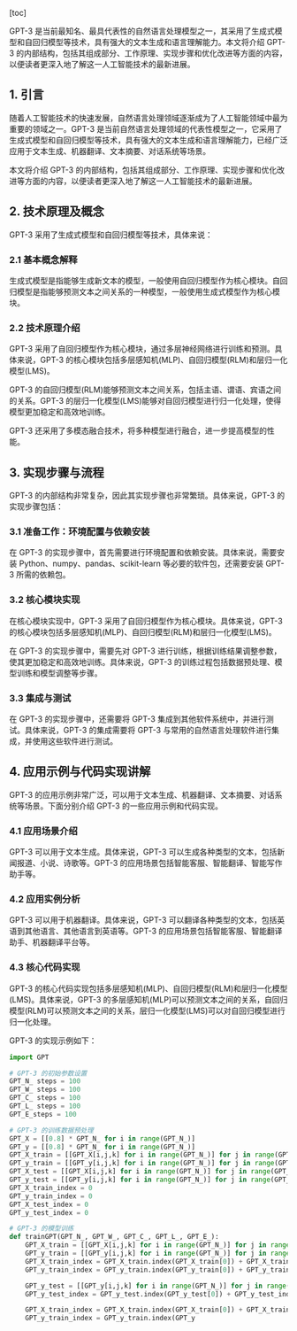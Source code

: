 
[toc]                    
                
                
GPT-3 是当前最知名、最具代表性的自然语言处理模型之一，其采用了生成式模型和自回归模型等技术，具有强大的文本生成和语言理解能力。本文将介绍 GPT-3 的内部结构，包括其组成部分、工作原理、实现步骤和优化改进等方面的内容，以便读者更深入地了解这一人工智能技术的最新进展。

## 1. 引言

随着人工智能技术的快速发展，自然语言处理领域逐渐成为了人工智能领域中最为重要的领域之一。GPT-3 是当前自然语言处理领域的代表性模型之一，它采用了生成式模型和自回归模型等技术，具有强大的文本生成和语言理解能力，已经广泛应用于文本生成、机器翻译、文本摘要、对话系统等场景。

本文将介绍 GPT-3 的内部结构，包括其组成部分、工作原理、实现步骤和优化改进等方面的内容，以便读者更深入地了解这一人工智能技术的最新进展。

## 2. 技术原理及概念

GPT-3 采用了生成式模型和自回归模型等技术，具体来说：

### 2.1 基本概念解释

生成式模型是指能够生成新文本的模型，一般使用自回归模型作为核心模块。自回归模型是指能够预测文本之间关系的一种模型，一般使用生成式模型作为核心模块。

### 2.2 技术原理介绍

GPT-3 采用了自回归模型作为核心模块，通过多层神经网络进行训练和预测。具体来说，GPT-3 的核心模块包括多层感知机(MLP)、自回归模型(RLM)和层归一化模型(LMS)。

GPT-3 的自回归模型(RLM)能够预测文本之间关系，包括主语、谓语、宾语之间的关系。GPT-3 的层归一化模型(LMS)能够对自回归模型进行归一化处理，使得模型更加稳定和高效地训练。

GPT-3 还采用了多模态融合技术，将多种模型进行融合，进一步提高模型的性能。

## 3. 实现步骤与流程

GPT-3 的内部结构非常复杂，因此其实现步骤也非常繁琐。具体来说，GPT-3 的实现步骤包括：

### 3.1 准备工作：环境配置与依赖安装

在 GPT-3 的实现步骤中，首先需要进行环境配置和依赖安装。具体来说，需要安装 Python、numpy、pandas、scikit-learn 等必要的软件包，还需要安装 GPT-3 所需的依赖包。

### 3.2 核心模块实现

在核心模块实现中，GPT-3 采用了自回归模型作为核心模块。具体来说，GPT-3 的核心模块包括多层感知机(MLP)、自回归模型(RLM)和层归一化模型(LMS)。

在 GPT-3 的实现步骤中，需要先对 GPT-3 进行训练，根据训练结果调整参数，使其更加稳定和高效地训练。具体来说，GPT-3 的训练过程包括数据预处理、模型训练和模型调整等步骤。

### 3.3 集成与测试

在 GPT-3 的实现步骤中，还需要将 GPT-3 集成到其他软件系统中，并进行测试。具体来说，GPT-3 的集成需要将 GPT-3 与常用的自然语言处理软件进行集成，并使用这些软件进行测试。

## 4. 应用示例与代码实现讲解

GPT-3 的应用示例非常广泛，可以用于文本生成、机器翻译、文本摘要、对话系统等场景。下面分别介绍 GPT-3 的一些应用示例和代码实现。

### 4.1 应用场景介绍

GPT-3 可以用于文本生成。具体来说，GPT-3 可以生成各种类型的文本，包括新闻报道、小说、诗歌等。GPT-3 的应用场景包括智能客服、智能翻译、智能写作助手等。

### 4.2 应用实例分析

GPT-3 可以用于机器翻译。具体来说，GPT-3 可以翻译各种类型的文本，包括英语到其他语言、其他语言到英语等。GPT-3 的应用场景包括智能客服、智能翻译助手、机器翻译平台等。

### 4.3 核心代码实现

GPT-3 的核心代码实现包括多层感知机(MLP)、自回归模型(RLM)和层归一化模型(LMS)。具体来说，GPT-3 的多层感知机(MLP)可以预测文本之间的关系，自回归模型(RLM)可以预测文本之间的关系，层归一化模型(LMS)可以对自回归模型进行归一化处理。

GPT-3 的实现示例如下：

```python
import GPT

# GPT-3 的初始参数设置
GPT_N_ steps = 100
GPT_W_ steps = 100
GPT_C_ steps = 100
GPT_L_ steps = 100
GPT_E_steps = 100

# GPT-3 的训练数据预处理
GPT_X = [[0.8] * GPT_N_ for i in range(GPT_N_)]
GPT_y = [[0.8] * GPT_N_ for i in range(GPT_N_)]
GPT_X_train = [[GPT_X[i,j,k] for i in range(GPT_N_)] for j in range(GPT_N_)]
GPT_y_train = [[GPT_y[i,j,k] for i in range(GPT_N_)] for j in range(GPT_N_)]
GPT_X_test = [[GPT_X[i,j,k] for i in range(GPT_N_)] for j in range(GPT_N_)]
GPT_y_test = [[GPT_y[i,j,k] for i in range(GPT_N_)] for j in range(GPT_N_)]
GPT_X_train_index = 0
GPT_y_train_index = 0
GPT_X_test_index = 0
GPT_y_test_index = 0

# GPT-3 的模型训练
def trainGPT(GPT_N_, GPT_W_, GPT_C_, GPT_L_, GPT_E_):
    GPT_X_train = [[GPT_X[i,j,k] for i in range(GPT_N_)] for j in range(GPT_N_)]
    GPT_y_train = [[GPT_y[i,j,k] for i in range(GPT_N_)] for j in range(GPT_N_)]
    GPT_X_train_index = GPT_X_train.index(GPT_X_train[0]) + GPT_X_train_index
    GPT_y_train_index = GPT_y_train.index(GPT_y_train[0]) + GPT_y_train_index

    GPT_y_test = [[GPT_y[i,j,k] for i in range(GPT_N_)] for j in range(GPT_N_)]
    GPT_y_test_index = GPT_y_test.index(GPT_y_test[0]) + GPT_y_test_index

    GPT_X_train_index = GPT_X_train.index(GPT_X_train[0]) + GPT_X_train_index
    GPT_y_train_index = GPT_y_train.index(GPT_y

